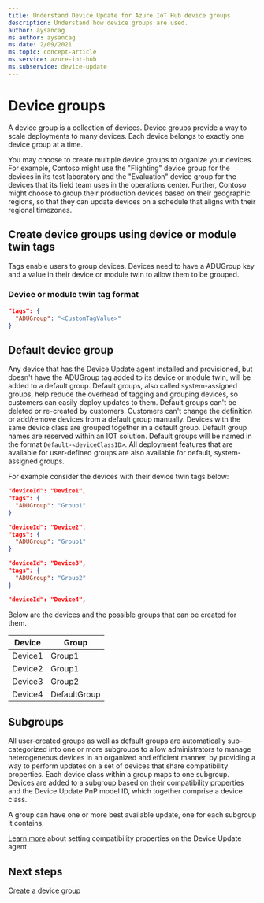 ```yaml
---
title: Understand Device Update for Azure IoT Hub device groups
description: Understand how device groups are used.
author: aysancag
ms.author: aysancag
ms.date: 2/09/2021
ms.topic: concept-article
ms.service: azure-iot-hub
ms.subservice: device-update
---
```


# Device groups

A device group is a collection of devices. Device groups provide a way to scale deployments to many devices. Each device belongs to exactly one device group at a time.

You may choose to create multiple device groups to organize your devices. For example, Contoso might use the "Flighting" device group for the devices in its test laboratory and the "Evaluation" device group for the devices that its field team uses in the operations center. Further, Contoso might choose to group their production devices based on their geographic regions, so that they can update devices on a schedule that aligns with their regional timezones.

## Create device groups using device or module twin tags

Tags enable users to group devices. Devices need to have a ADUGroup key and a value in their device or module twin to allow them to be grouped.

### Device or module twin tag format

```json
"tags": {
  "ADUGroup": "<CustomTagValue>"
}
```

## Default device group

Any device that has the Device Update agent installed and provisioned, but doesn't have the ADUGroup tag added to its device or module twin, will be added to a default group. Default groups, also called system-assigned groups, help reduce the overhead of tagging and grouping devices, so customers can easily deploy updates to them. Default groups can't be deleted or re-created by customers. Customers can't change the definition or add/remove devices from a default group manually. Devices with the same device class are grouped together in a default group. Default group names are reserved within an IOT solution. Default groups will be named in the format `Default-<deviceClassID>`. All deployment features that are available for user-defined groups are also available for default, system-assigned groups.

For example consider the devices with their device twin tags below:

```json
"deviceId": "Device1",
"tags": {
  "ADUGroup": "Group1"
}
```

```json
"deviceId": "Device2",
"tags": {
  "ADUGroup": "Group1"
}
```

```json
"deviceId": "Device3",
"tags": {
  "ADUGroup": "Group2"
}
```

```json
"deviceId": "Device4",
```

Below are the devices and the possible groups that can be created for them.

| Device  | Group                         |
|---------|-------------------------------|
| Device1 | Group1                        |
| Device2 | Group1                        |
| Device3 | Group2                        |
| Device4 | DefaultGroup                  |


## Subgroups

All user-created groups as well as default groups are automatically sub-categorized into one or more subgroups to allow administrators to manage heterogeneous devices in an organized and efficient manner, by providing a way to perform updates on a set of devices that share compatibility properties. Each device class within a group maps to one subgroup. Devices are added to a subgroup based on their compatibility properties and the Device Update PnP model ID, which together comprise a device class. 

A group can have one or more best available update, one for each subgroup it contains. 

[Learn more](./device-update-configuration-file.md) about setting compatibility properties on the Device Update agent

## Next steps

[Create a device group](./create-update-group.md)
